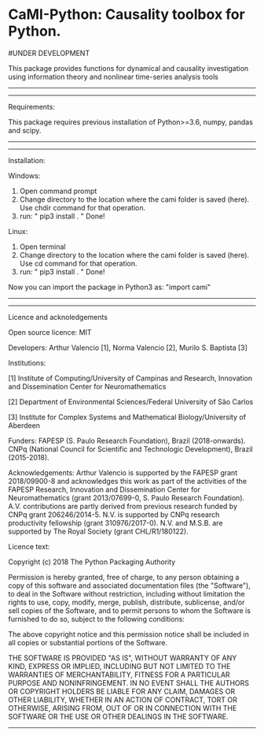 # CaMI-Python: Causality toolbox for Python.

#UNDER DEVELOPMENT

This package provides functions for dynamical and causality
investigation using information theory and nonlinear time-series
analysis tools

-----------------------------------------------------------------------------
-----------------------------------------------------------------------------

Requirements:

This package requires previous installation of Python>=3.6, numpy, pandas and scipy.

-----------------------------------------------------------------------------
-----------------------------------------------------------------------------
Installation:

Windows:
1) Open command prompt
2) Change directory to the location where the cami folder is saved (here). 
   Use chdir command for that operation.
3) run: " pip3 install . "
Done!

Linux:
1) Open terminal
2) Change directory to the location where the cami folder is saved (here). 
   Use cd command for that operation.
3) run: " pip3 install . "
Done!

Now you can import the package in Python3 as: "import cami"

-----------------------------------------------------------------------------

-----------------------------------------------------------------------------

Licence and acknoledgements

Open source licence: MIT

Developers: Arthur Valencio [1], Norma Valencio [2], Murilo S. Baptista [3]

Institutions: 

[1] Institute of Computing/University of Campinas and Research, Innovation and Dissemination Center for Neuromathematics

[2] Department of Environmental Sciences/Federal University of São Carlos

[3] Institute for Complex Systems and Mathematical Biology/University of Aberdeen

Funders: FAPESP (S. Paulo Research Foundation), Brazil (2018-onwards). CNPq (National Council for Scientific and Technologic Development), Brazil (2015-2018).

Acknowledgements: Arthur Valencio is supported by the FAPESP grant 2018/09900-8 and acknowledges this work as part of the activities of the FAPESP Research, Innovation and Dissemination Center for Neuromathematics (grant 2013/07699-0, S. Paulo Research Foundation). A.V. contributions are partly derived from previous research funded by CNPq grant 206246/2014-5. N.V. is supported by CNPq research productivity fellowship (grant 310976/2017-0). N.V. and M.S.B. are supported by The Royal Society (grant  CHL/R1/180122).

Licence text:

Copyright (c) 2018 The Python Packaging Authority

Permission is hereby granted, free of charge, to any person obtaining a copy
of this software and associated documentation files (the "Software"), to deal
in the Software without restriction, including without limitation the rights
to use, copy, modify, merge, publish, distribute, sublicense, and/or sell
copies of the Software, and to permit persons to whom the Software is
furnished to do so, subject to the following conditions:

The above copyright notice and this permission notice shall be included in all
copies or substantial portions of the Software.

THE SOFTWARE IS PROVIDED "AS IS", WITHOUT WARRANTY OF ANY KIND, EXPRESS OR
IMPLIED, INCLUDING BUT NOT LIMITED TO THE WARRANTIES OF MERCHANTABILITY,
FITNESS FOR A PARTICULAR PURPOSE AND NONINFRINGEMENT. IN NO EVENT SHALL THE
AUTHORS OR COPYRIGHT HOLDERS BE LIABLE FOR ANY CLAIM, DAMAGES OR OTHER
LIABILITY, WHETHER IN AN ACTION OF CONTRACT, TORT OR OTHERWISE, ARISING FROM,
OUT OF OR IN CONNECTION WITH THE SOFTWARE OR THE USE OR OTHER DEALINGS IN THE
SOFTWARE.

-----------------------------------------------------------------------------

